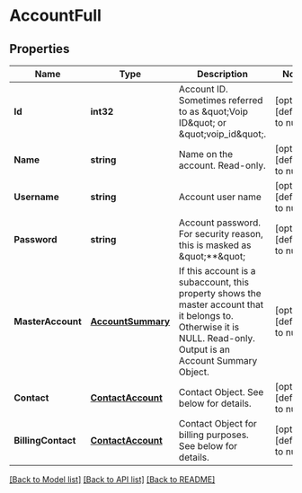 # AccountFull

## Properties
Name | Type | Description | Notes
------------ | ------------- | ------------- | -------------
**Id** | **int32** | Account ID. Sometimes referred to as \&quot;Voip ID\&quot; or \&quot;voip_id\&quot;. | [optional] [default to null]
**Name** | **string** | Name on the account. Read-only. | [optional] [default to null]
**Username** | **string** | Account user name | [optional] [default to null]
**Password** | **string** | Account password. For security reason, this is masked as \&quot;**\&quot; | [optional] [default to null]
**MasterAccount** | [**AccountSummary**](AccountSummary.md) | If this account is a subaccount, this property shows the master account that it belongs to. Otherwise it is NULL. Read-only. Output is an Account Summary Object. | [optional] [default to null]
**Contact** | [**ContactAccount**](ContactAccount.md) | Contact Object. See below for details. | [optional] [default to null]
**BillingContact** | [**ContactAccount**](ContactAccount.md) | Contact Object for billing purposes. See below for details. | [optional] [default to null]

[[Back to Model list]](../README.md#documentation-for-models) [[Back to API list]](../README.md#documentation-for-api-endpoints) [[Back to README]](../README.md)


